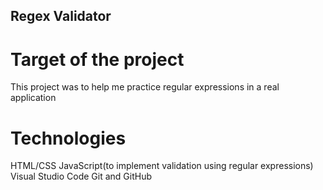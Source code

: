 ## Regex Validator

# Target of the project

This project was to help me practice regular expressions in a real application

# Technologies

HTML/CSS
JavaScript(to implement validation using regular expressions)
Visual Studio Code
Git and GitHub
